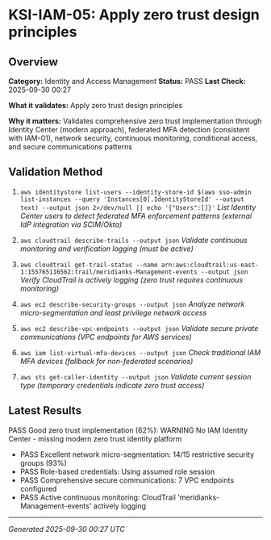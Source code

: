# KSI-IAM-05: Apply zero trust design principles

## Overview

**Category:** Identity and Access Management
**Status:** PASS
**Last Check:** 2025-09-30 00:27

**What it validates:** Apply zero trust design principles

**Why it matters:** Validates comprehensive zero trust implementation through Identity Center (modern approach), federated MFA detection (consistent with IAM-01), network security, continuous monitoring, conditional access, and secure communications patterns

## Validation Method

1. `aws identitystore list-users --identity-store-id $(aws sso-admin list-instances --query 'Instances[0].IdentityStoreId' --output text) --output json 2>/dev/null || echo '{"Users":[]}'`
   *List Identity Center users to detect federated MFA enforcement patterns (external IdP integration via SCIM/Okta)*

2. `aws cloudtrail describe-trails --output json`
   *Validate continuous monitoring and verification logging (must be active)*

3. `aws cloudtrail get-trail-status --name arn:aws:cloudtrail:us-east-1:155765116562:trail/meridianks-Management-events --output json`
   *Verify CloudTrail is actively logging (zero trust requires continuous monitoring)*

4. `aws ec2 describe-security-groups --output json`
   *Analyze network micro-segmentation and least privilege network access*

5. `aws ec2 describe-vpc-endpoints --output json`
   *Validate secure private communications (VPC endpoints for AWS services)*

6. `aws iam list-virtual-mfa-devices --output json`
   *Check traditional IAM MFA devices (fallback for non-federated scenarios)*

7. `aws sts get-caller-identity --output json`
   *Validate current session type (temporary credentials indicate zero trust access)*

## Latest Results

PASS Good zero trust implementation (62%): WARNING No IAM Identity Center - missing modern zero trust identity platform
- PASS Excellent network micro-segmentation: 14/15 restrictive security groups (93%)
- PASS Role-based credentials: Using assumed role session
- PASS Comprehensive secure communications: 7 VPC endpoints configured
- PASS Active continuous monitoring: CloudTrail 'meridianks-Management-events' actively logging

---
*Generated 2025-09-30 00:27 UTC*